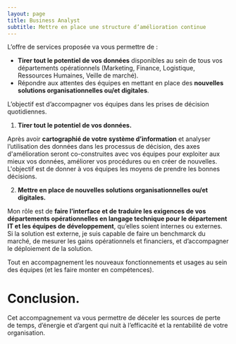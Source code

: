 ```yaml
---
layout: page
title: Business Analyst
subtitle: Mettre en place une structure d’amélioration continue
---
```


L’offre de services proposée va vous permettre de :

* **Tirer tout le potentiel de vos données** disponibles au sein de tous vos départements opérationnels (Marketing, Finance, Logistique, Ressources Humaines, Veille de marché). 
* Répondre aux attentes des équipes en mettant en place des **nouvelles solutions organisationnelles ou/et digitales**. 

L’objectif est d’accompagner vos équipes dans les prises de décision quotidiennes.

1. __Tirer tout le potentiel de vos données.__ 

Après avoir **cartographié de votre système d’information** et analyser l’utilisation des données dans les processus de décision, des axes d'amélioration seront co-construites avec vos équipes pour exploiter aux mieux vos données, améliorer vos procédures ou en créer de nouvelles. L'objectif est de donner à vos équipes les moyens de prendre les bonnes décisions. 

2. __Mettre en place de nouvelles solutions organisationnelles ou/et digitales.__ 

Mon rôle est de **faire l’interface et de traduire les exigences de vos départements opérationnelles en langage technique pour le département IT et les équipes de développement**, qu’elles soient internes ou externes. Si la solution est externe, je suis capable de faire un benchmarck du marché, de mesurer les gains opérationnels et financiers, et d’accompagner le déploiement de la solution. 

Tout en accompagnement les nouveaux fonctionnements et usages au sein des équipes (et les faire monter en compétences). 
 
# Conclusion. 
Cet accompagnement va vous permettre de déceler les sources de perte de temps, d’énergie et d’argent qui nuit à l’efficacité et la rentabilité de votre organisation. 



